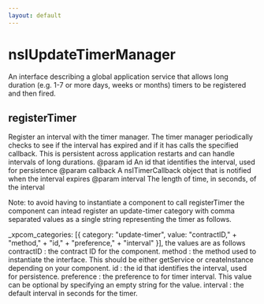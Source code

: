 ```yaml
---
layout: default
---
```


# nsIUpdateTimerManager #

An interface describing a global application service that allows long
duration (e.g. 1-7 or more days, weeks or months) timers to be registered
and then fired.


## registerTimer ##

Register an interval with the timer manager. The timer manager
periodically checks to see if the interval has expired and if it has
calls the specified callback. This is persistent across application
restarts and can handle intervals of long durations.
@param   id
         An id that identifies the interval, used for persistence
@param   callback
         A nsITimerCallback object that is notified when the interval
         expires
@param   interval
         The length of time, in seconds, of the interval

Note: to avoid having to instantiate a component to call registerTimer
the component can intead register an update-timer category with comma
separated values as a single string representing the timer as follows.

_xpcom_categories: [{ category: "update-timer",
                      value: "contractID," +
                             "method," +
                             "id," +
                             "preference," +
                             "interval" }],
the values are as follows
  contractID : the contract ID for the component.
  method     : the method used to instantiate the interface. This should be
               either getService or createInstance depending on your
               component.
  id         : the id that identifies the interval, used for persistence.
  preference : the preference to for timer interval. This value can be
               optional by specifying an empty string for the value.
  interval   : the default interval in seconds for the timer.

